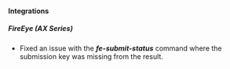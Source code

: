 
#### Integrations
##### FireEye (AX Series)
- Fixed an issue with the ***fe-submit-status*** command where the submission key was missing from the result.

